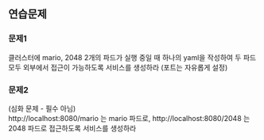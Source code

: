 ## 연습문제
### 문제1
클러스터에 mario, 2048 2개의 파드가 실행 중일 때 하나의 yaml을 작성하여 두 파드 모두 외부에서 접근이 가능하도록 서비스를 생성하라 (포트는 자유롭게 설정)

### 문제2
(심화 문제 - 필수 아님) <br>
http://localhost:8080/mario 는 mario 파드로, http://localhost:8080/2048 는 2048 파드로 접근하도록 서비스를 생성하라